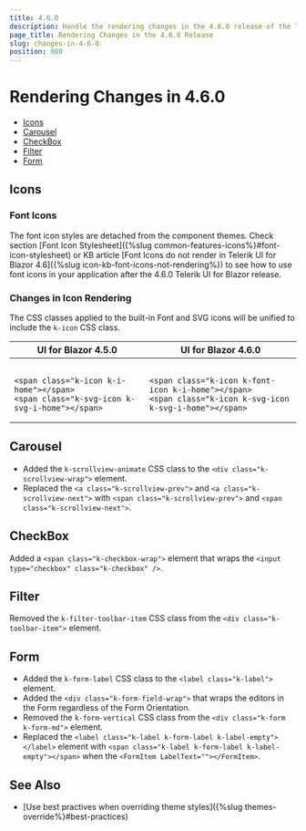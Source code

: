 ```yaml
---
title: 4.6.0
description: Handle the rendering changes in the 4.6.0 release of the Telerik UI for Blazor components.
page_title: Rendering Changes in the 4.6.0 Release
slug: changes-in-4-6-0
position: 980
---
```


# Rendering Changes in 4.6.0

* [Icons](#icons)
* [Carousel](#carousel)
* [CheckBox](#checkbox)
* [Filter](#filter)
* [Form](#form)

## Icons

### Font Icons

The font icon styles are detached from the component themes. Check section [Font Icon Stylesheet]({%slug common-features-icons%}#font-icon-stylesheet) or KB article [Font Icons do not render in Telerik UI for Blazor 4.6]({%slug icon-kb-font-icons-not-rendering%}) to see how to use font icons in your application after the 4.6.0 Telerik UI for Blazor release. 

### Changes in Icon Rendering

The CSS classes applied to the built-in Font and SVG icons will be unified to include the `k-icon` CSS class.

<table>
    <thead>
        <tr>
            <th>UI for Blazor 4.5.0</th>
            <th>UI for Blazor 4.6.0</th>
        </tr>
    </thead>
    <tbody>
        <tr>
            <td style="vertical-align:top">
<pre><code>
&lt;span class="k-icon k-i-home"&gt;&lt;/span&gt;
&lt;span class="k-svg-icon k-svg-i-home"&gt;&lt;/span&gt;
</code></pre>
            </td>
            <td style="vertical-align:top">
<pre><code>
&lt;span class="k-icon k-font-icon k-i-home"&gt;&lt;/span&gt;
&lt;span class="k-icon k-svg-icon k-svg-i-home"&gt;&lt;/span&gt;
</code></pre>
            </td>
        </tr>
    </tbody>
</table>

## Carousel

* Added the `k-scrollview-animate` CSS class to the `<div class="k-scrollview-wrap">` element.
* Replaced the `<a class="k-scrollview-prev">` and `<a class="k-scrollview-next">` with `<span class="k-scrollview-prev">` and `<span class="k-scrollview-next">`.

## CheckBox

Added a `<span class="k-checkbox-wrap">` element that wraps the `<input type="checkbox" class="k-checkbox" />`.

## Filter

Removed the `k-filter-toolbar-item` CSS class from the `<div class="k-toolbar-item">` element.

## Form

* Added the `k-form-label` CSS class to the `<label class="k-label">` element.
* Added the `<div class="k-form-field-wrap">` that wraps the editors in the Form regardless of the Form Orientation.
* Removed the `k-form-vertical` CSS class from the `<div class="k-form k-form-md">` element.
* Replaced the `<label class="k-label k-form-label k-label-empty"></label>` element with `<span class="k-label k-form-label k-label-empty"></span>` when the `<FormItem LabelText=""></FormItem>`.


## See Also

* [Use best practives when overriding theme styles]({%slug themes-override%}#best-practices)
